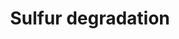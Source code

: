 ---
annotations:
- id: PW:0000002
  parent: classic metabolic pathway
  type: Pathway Ontology
  value: classic metabolic pathway
- id: PW:0000037
  parent: classic metabolic pathway
  type: Pathway Ontology
  value: sulfur metabolic pathway
authors:
- J.Heckman
- MaintBot
- Shigeta
- AlexanderPico
- Leonjohn2008
- Ddigles
- Egonw
- DeSl
- L Dupuis
- Khanspers
citedin: ''
communities: []
description: Yeasts have a requirement for sulfur, which can be assimilated as a sulfate
  ion. Based on BioCyc.
last-edited: 2024-04-16
ndex: null
organisms:
- Saccharomyces cerevisiae
redirect_from:
- /index.php/Pathway:WP440
- /instance/WP440
- /instance/WP440_r129421
revision: r129421
schema-jsonld:
- '@context': https://schema.org/
  '@id': https://wikipathways.github.io/pathways/WP440.html
  '@type': Dataset
  creator:
    '@type': Organization
    name: WikiPathways
  description: Yeasts have a requirement for sulfur, which can be assimilated as a
    sulfate ion. Based on BioCyc.
  keywords:
  - 5-Methyltetrahydropteroyltri-L-glutamate
  - ATP
  - Adenosine phosphosulfate
  - H2O
  - L-Methionine
  - L-cysteine
  - MET3
  - MET6
  - NH3 pyruvate
  - O-acetyl-L-serine
  - O-phospho-L-homoserine
  - Oxidized ferredoxin
  - Reduced ferredoxin
  - STR3
  - Sulfate
  - Sulfide
  - Sulfite
  - Tetrahydropteroyltri-L-glutamate
  - YGR012W
  - acetate
  - cystathionine
  - homocysteine
  - phosphate
  - pyrophosphate
  license: CC0
  name: Sulfur degradation
seo: CreativeWork
title: Sulfur degradation
wpid: WP440
---